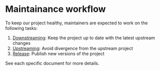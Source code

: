 # Maintainance workflow

To keep our project healthy, maintainers are expected to work on the following tasks:

1. [Downstreaming](./docs/downstreaming.md): Keep the project up to date with the latest upstream changes
2. [Upstreaming](./docs/upstreaming.md): Avoid divergence from the upstream project
3. [Release](./docs/release.md): Publish new versions of the project

See each specific document for more details.
